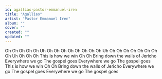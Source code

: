 ```yaml
---
id: agalliao-pastor-emmanuel-iren
title: "Agalliao"
artist: "Pastor Emmanuel Iren"
album: ""
cover: ""
created: ""
updated: ""
---
```


Oh Oh
Oh Oh Oh Uh Oh
Oh Oh
Oh Oh
Oh Oh Oh Uh Oh
Oh Oh
Oh Oh
Oh Oh Oh Uh Oh
Oh Oh
This is how we win
Oh Oh
Bring down the walls of Jericho
Everywhere we go
The gospel goes
Everywhere we go
The gospel goes
This is how we win
Oh Oh
Bring down the walls of Jericho
Everywhere we go
The gospel goes
Everywhere we go
The gospel goes